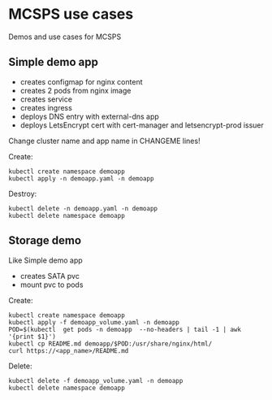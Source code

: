 MCSPS use cases
===============

Demos and use cases for MCSPS

Simple demo app
---------------

* creates configmap for nginx content
* creates 2 pods from nginx image
* creates service
* creates ingress
* deploys DNS entry with external-dns app
* deploys LetsEncrypt cert with cert-manager and letsencrypt-prod issuer

Change cluster name and app name in CHANGEME lines!

Create:

```
kubectl create namespace demoapp
kubectl apply -n demoapp.yaml -n demoapp
```

Destroy:

```
kubectl delete -n demoapp.yaml -n demoapp
kubectl delete namespace demoapp
```

Storage demo
------------


Like Simple demo app

* creates SATA pvc
* mount pvc to pods

Create:

```
kubectl create namespace demoapp
kubectl apply -f demoapp_volume.yaml -n demoapp
POD=$(kubectl  get pods -n demoapp  --no-headers | tail -1 | awk '{print $1}')
kubectl cp README.md demoapp/$POD:/usr/share/nginx/html/
curl https://<app_name>/README.md
```

Delete:

```
kubectl delete -f demoapp_volume.yaml -n demoapp
kubectl delete namespace demoapp
```
